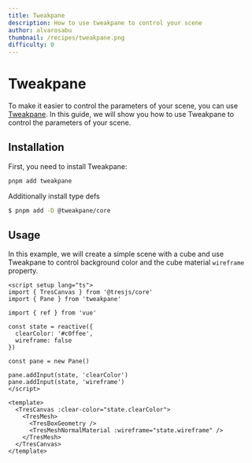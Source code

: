 ```yaml
---
title: Tweakpane
description: How to use tweakpane to control your scene
author: alvarosabu
thumbnail: /recipes/tweakpane.png
difficulty: 0
---
```


# Tweakpane

To make it easier to control the parameters of your scene, you can use [Tweakpane](https://tweakpane.github.io/docs/). In this guide, we will show you how to use Tweakpane to control the parameters of your scene.

<StackBlitzEmbed project-id="tweakpane" />

## Installation

First, you need to install Tweakpane:

```bash
pnpm add tweakpane
```

Additionally install type defs

```bash
$ pnpm add -D @tweakpane/core
```

## Usage

In this example, we will create a simple scene with a cube and use Tweakpane to control background color and the cube material `wireframe` property.

```vue
<script setup lang="ts">
import { TresCanvas } from '@tresjs/core'
import { Pane } from 'tweakpane'

import { ref } from 'vue'

const state = reactive({
  clearColor: '#c0ffee',
  wireframe: false
})

const pane = new Pane()

pane.addInput(state, 'clearColor')
pane.addInput(state, 'wireframe')
</script>

<template>
  <TresCanvas :clear-color="state.clearColor">
    <TresMesh>
      <TresBoxGeometry />
      <TresMeshNormalMaterial :wireframe="state.wireframe" />
    </TresMesh>
  </TresCanvas>
</template>
```
